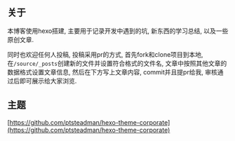 ## 关于

本博客使用hexo搭建, 主要用于记录开发中遇到的坑, 新东西的学习总结, 以及一些原创文章.

同时也欢迎任何人投稿, 投稿采用pr的方式, 首先fork和clone项目到本地, 在`/source/_posts`创建新的文件并设置符合格式的文件名, 文章中按照其他文章的数据格式设置文章信息, 然后在下方写上文章内容, commit并且提pr给我, 审核通过后即可展示给大家浏览.

## 主题
[https://github.com/ptsteadman/hexo-theme-corporate](https://github.com/ptsteadman/hexo-theme-corporate)